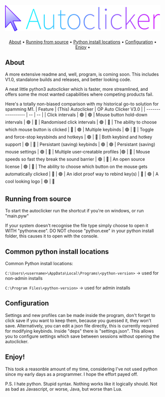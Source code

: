 # ![Project icon](/deps/logo_text.png?raw=true "Project icon")
<p align="center">
  <a href="#about">About</a> •
  <a href="#running-from-source">Running from source</a> •
  <a href="#common-python-install-locations">Python install locations</a> •
  <a href="#configuration">Configuration</a> •
  <a href="#enjoy">Enjoy</a> •
</p>

## About
A more extensive readme and, well, program, is coming soon. This includes V1.0, standalone builds and releases, and better looking code.

A neat little python3 autoclicker which is faster, more streamlined, and offers some the most wanted capabilities where competing products fail.

Here's a totally non-biased comparison with my historical go-to solution for spamming M1.
| Feature | (This) Autoclicker | OP Auto Clicker V3.0 |
| ----------------- | -- | -- |
| Click intervals | 🟢 | 🟢
| Mouse button hold-down intervals | 🟢 | 🔴
| Randomised click intervals | 🟢 | 🔴
| The ability to choose which mouse button is clicked | 🔴 | 🟢
| Multiple keybinds | 🟢 | 🔴
| Toggle and force-stop keysbinds and hotkeys | 🟢 | 🔴
| Both keybind and hotkey support | 🟢 | 🔴
| Persistant (saving) keybinds | 🟢 | 🟢
| Persistant (saving) mouse settings | 🟢 | 🔴
| Multiple user-creatable profiles |🟢 | 🔴
| Mouse speeds so fast they break the sound barrier | 🟢 | 🔴
| An open source license | 🟢 | 🔴
| The ability to choose which button on the mouse gets automatically clicked  | 🔴 | 🟢
| An idiot proof way to rebind key(s)  | 🔴 | 🟢
| A cool looking logo | 🟢 | 🔴

## Running from source
To start the autoclicker run the shortcut if you're on windows, or run "main.pyw"

If your system doesn't recognise the file type simply choose to open it WITH "pythonw.exe". DO NOT choose "python.exe" in your python install folder, this causes it to open with the console.

## Common python install locations
Common Python install locations:

`C:\Users\<username>\AppData\Local\Programs\<python-version>` -> used for non-admin installs

`C:\Program Files\<python-version>` -> used for admin installs

## Configuration
Settings and new profiles can be made inside the program, don't forget to click save if you want to keep them, because you guessed it, they won't save.
Alternatively, you can edit a json file directly, this is currently required for modifying keybinds.
Inside "deps" there is "settings.json". This allows you to configure settings which save between sessions without opening the autoclicker.

## Enjoy!
This took a reasonble amount of my time, considering I've not used python since my early days as a programmer. I hope the effort payed off.

P.S. I hate python. Stupid syntax. Nothing works like it logically should. Not as bad as Javascript, or worse, Java, but worse than Lua.
